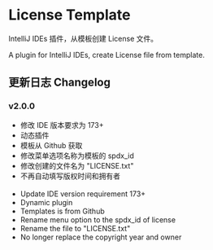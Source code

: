 # License Template

IntelliJ IDEs 插件，从模板创建 License 文件。

A plugin for IntelliJ IDEs, create License file from template.

## 更新日志 Changelog

### v2.0.0

- 修改 IDE 版本要求为 173+
- 动态插件
- 模板从 Github 获取
- 修改菜单选项名称为模板的 spdx_id
- 修改创建的文件名为 "LICENSE.txt"
- 不再自动填写版权时间和拥有者
<br><br>
- Update IDE version requirement 173+
- Dynamic plugin
- Templates is from Github
- Rename menu option to the spdx_id of license
- Rename the file to "LICENSE.txt"
- No longer replace the copyright year and owner